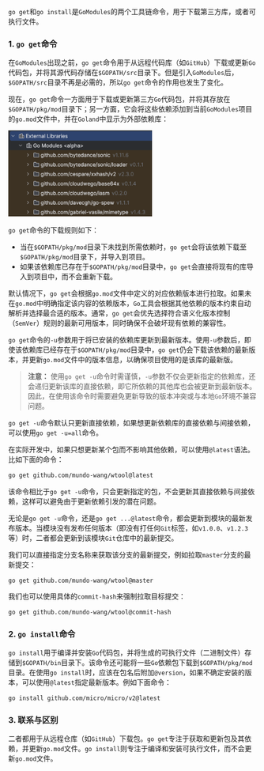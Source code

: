 `go get`和`go install`是`GoModules`的两个工具链命令，用于下载第三方库，或者可执行文件。

### 1. `go get`命令

在`GoModules`出现之前，`go get`命令用于从远程代码库（如`GitHub`）下载或更新`Go`代码包，并将其源代码存储在`$GOPATH/src`目录下。但是引入`GoModules`后，`$GOPATH/src`目录不再是必需的，所以`go get`命令的作用也发生了变化。

现在，`go get`命令一方面用于下载或更新第三方`Go`代码包，并将其存放在`$GOPATH/pkg/mod`目录下；另一方面，它会将这些依赖添加到当前`GoModules`项目的`go.mod`文件中，并在`Goland`中显示为外部依赖库：

<img src="image/image-20250217201921465.png" alt="image-20250217201921465" style="zoom:40%;" />

`go get`命令的下载规则如下：

- 当在`$GOPATH/pkg/mod`目录下未找到所需依赖时，`go get`会将该依赖下载至`$GOPATH/pkg/mod`目录下，并导入到项目。
- 如果该依赖库已存在于`$GOPATH/pkg/mod`目录中，`go get`会直接将现有的库导入到项目中，而不会重新下载。

默认情况下，`go get`会根据`go.mod`文件中定义的对应依赖版本进行拉取。如果未在`go.mod`中明确指定该内容的依赖版本，`Go`工具会根据其他依赖的版本约束自动解析并选择最合适的版本。通常，`go get`会优先选择符合语义化版本控制（`SemVer`）规则的最新可用版本，同时确保不会破坏现有依赖的兼容性。

`go get`命令的`-u`参数用于将已安装的依赖库更新到最新版本。使用`-u`参数后，即使该依赖库已经存在于`$GOPATH/pkg/mod`目录中，`go get`仍会下载该依赖的最新版本，并更新`go.mod`文件中的版本信息，以确保项目使用的是该库的最新版。

> **注意：** 使用`go get -u`命令时需谨慎，`-u`参数不仅会更新指定的依赖库，还会递归更新该库的直接依赖，即它所依赖的其他库也会被更新到最新版本。因此，在使用该命令时需要避免更新导致的版本冲突或与本地`Go`环境不兼容问题。

`go get -u`命令默认只更新直接依赖，如果想更新依赖库的直接依赖与间接依赖，可以使用`go get -u=all`命令。

在实际开发中，如果只想更新某个包而不影响其他依赖，可以使用`@latest`语法。比如下面的命令：

```sh
go get github.com/mundo-wang/wtool@latest
```

该命令相比于`go get -u`命令，只会更新指定的包，不会更新其直接依赖与间接依赖，这样可以避免由于更新依赖引发的潜在问题。

无论是`go get -u`命令，还是`go get ...@latest`命令，都会更新到模块的最新发布版本。当模块没有发布任何版本（即没有打任何`Git`标签，如`v1.0.0`、`v1.2.3`等）时，二者都会更新到该模块`Git`仓库中的最新提交。

我们可以直接指定分支名称来获取该分支的最新提交，例如拉取`master`分支的最新提交：

```
go get github.com/mundo-wang/wtool@master
```

我们也可以使用具体的`commit-hash`来强制拉取目标提交：

```sh
go get github.com/mundo-wang/wtool@commit-hash
```

### 2. `go install`命令

`go install`用于编译并安装`Go`代码包，并将生成的可执行文件（二进制文件）存储到`$GOPATH/bin`目录下。该命令还可能将一些`Go`依赖包下载到`$GOPATH/pkg/mod`目录。在使用`go install`时，应该在包名后附加`@version`，如果不确定安装的版本，可以使用`@latest`指定最新版本。例如下面命令：

```bash
go install github.com/micro/micro/v2@latest
```

### 3. 联系与区别

二者都用于从远程仓库（如`GitHub`）下载包。`go get`专注于获取和更新包及其依赖，并更新`go.mod`文件。`go install`则专注于编译和安装可执行文件，而不会更新`go.mod`文件。
